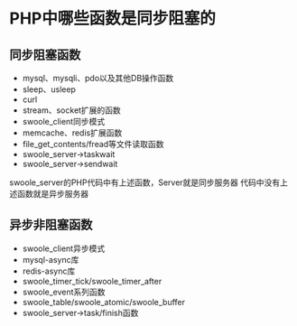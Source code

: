 # PHP中哪些函数是同步阻塞的 
## 同步阻塞函数
* mysql、mysqli、pdo以及其他DB操作函数
* sleep、usleep
* curl
* stream、socket扩展的函数
* swoole_client同步模式
* memcache、redis扩展函数
* file_get_contents/fread等文件读取函数
* swoole_server->taskwait
* swoole_server->sendwait

swoole_server的PHP代码中有上述函数，Server就是同步服务器
代码中没有上述函数就是异步服务器
## 异步非阻塞函数
* swoole_client异步模式
* mysql-async库
* redis-async库
* swoole_timer_tick/swoole_timer_after
* swoole_event系列函数
* swoole_table/swoole_atomic/swoole_buffer
* swoole_server->task/finish函数